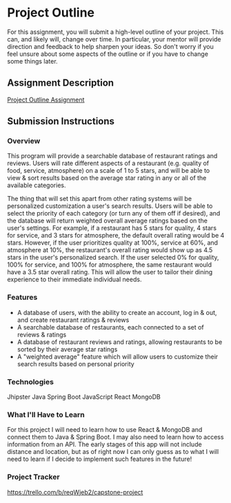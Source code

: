 # Project Outline
For this assignment, you will submit a high-level outline of your project. This can, and likely will, change over time. In particular, your mentor will provide direction and feedback to help sharpen your ideas. So don't worry if you feel unsure about some aspects of the outline or if you have to change some things later.

## Assignment Description
[Project Outline Assignment](https://education.launchcode.org/liftoff/modules/assignments/project-outline)

## Submission Instructions

### Overview
This program will provide a searchable database of restaurant ratings and reviews. Users will rate different aspects of a restaurant (e.g. quality of food, service, atmosphere) on a scale of 1 to 5 stars, and will be able to view & sort results based on the average star rating in any or all of the available categories.

The thing that will set this apart from other rating systems will be personalized customization a user's search results. Users will be able to select the priority of each category (or turn any of them off if desired), and the database will return weighted overall average ratings based on the user's settings. For example, if a restaurant has 5 stars for quality, 4 stars for service, and 3 stars for atmosphere, the default overall rating would be 4 stars. However, if the user prioritizes quality at 100%, service at 60%, and atmosphere at 10%, the restaurant's overall rating would show up as 4.5 stars in the user's personalized search. If the user selected 0% for quality, 100% for service, and 100% for atmosphere, the same restaurant would have a 3.5 star overall rating. This will allow the user to tailor their dining experience to their immediate individual needs.

### Features
- A database of users, with the ability to create an account, log in & out, and create restaurant ratings & reviews
- A searchable database of restaurants, each connected to a set of reviews & ratings
- A database of restaurant reviews and ratings, allowing restaurants to be sorted by their average star ratings
- A "weighted average" feature which will allow users to customize their search results based on personal priority

### Technologies
Jhipster
Java
Spring Boot
JavaScript
React
MongoDB

### What I'll Have to Learn
For this project I will need to learn how to use React & MongoDB and connect them to Java & Spring Boot. I may also need to learn how to access information from an API. The early stages of this app will not include distance and location, but as of right now I can only guess as to what I will need to learn if I decide to implement such features in the future!

### Project Tracker
https://trello.com/b/reqWjeb2/capstone-project

